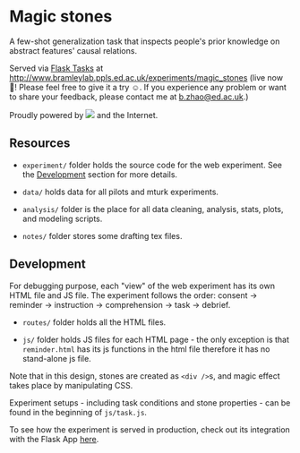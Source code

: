 

# Magic stones


A few-shot generalization task that inspects people's prior knowledge on abstract features' causal relations.


Served via [Flask Tasks](https://github.com/bramleyccslab/flask-tasks) at http://www.bramleylab.ppls.ed.ac.uk/experiments/magic_stones (live now :star2:! Please feel free to give it a try :relaxed:. If you experience any problem or want to share your feedback, please contact me at <b.zhao@ed.ac.uk>.)


Proudly powered by [<img src="http://vanilla-js.com/assets/button.png">](http://vanilla-js.com) and the Internet.


## Resources

- `experiment/` folder holds the source code for the web experiment. See the [Development](#Development) section for more details.

- `data/` holds data for all pilots and mturk experiments.

- `analysis/` folder is the place for all data cleaning, analysis, stats, plots, and modeling scripts.

- `notes/` folder stores some drafting tex files.


## Development


For debugging purpose, each "view" of the web experiment has its own HTML file and JS file. The experiment follows the order: consent -> reminder -> instruction -> comprehension -> task -> debrief.

- `routes/` folder holds all the HTML files.

- `js/` folder holds JS files for each HTML page - the only exception is that `reminder.html` has its js functions in the html file therefore it has no stand-alone js file.

Note that in this design, stones are created as `<div />`s, and magic effect takes place by manipulating CSS.

Experiment setups - including task conditions and stone properties - can be found in the beginning of `js/task.js`.

To see how the experiment is served in production, check out its integration with the Flask App [here](https://github.com/zhaobn/flask-magic-stones).
